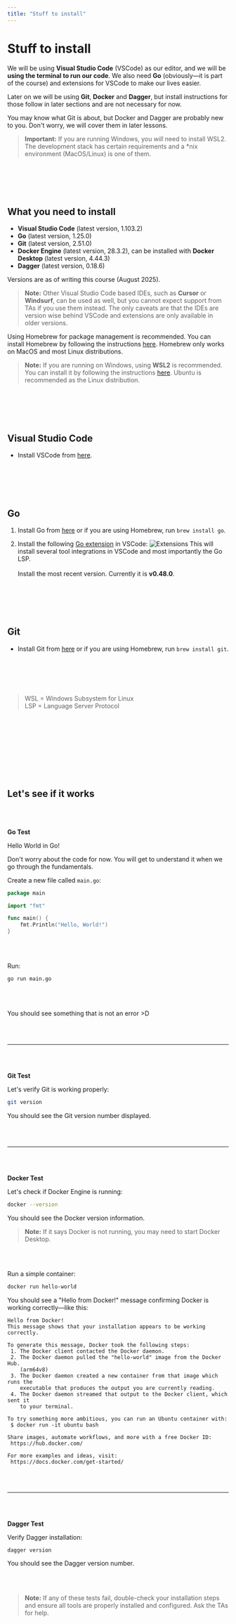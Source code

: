 ```yaml
---
title: "Stuff to install"
---
```


# Stuff to install

We will be using **Visual Studio Code** (VSCode) as our editor, and we will be **using the terminal to run our code**. We also need **Go** (obviously—it is part of the course) and extensions for VSCode to make our lives easier.

Later on we will be using **Git**, **Docker** and **Dagger**, but install instructions for those follow in later sections and are not necessary for now.

You may know what Git is about, but Docker and Dagger are probably new to you. Don't worry, we will cover them in later lessons.

> **Important:** If you are running Windows, you _will_ need to install WSL2. The development stack has certain requirements and a *nix environment (MacOS/Linux) is one of them.

</br>
</br>
</br>
</br>

## What you need to install

- **Visual Studio Code** (latest version, 1.103.2)
- **Go** (latest version, 1.25.0)
- **Git** (latest version, 2.51.0)
- **Docker Engine** (latest version, 28.3.2), can be installed with **Docker Desktop** (latest version, 4.44.3)
- **Dagger** (latest version, 0.18.6)

Versions are as of writing this course (August 2025).

> **Note:** Other Visual Studio Code based IDEs, such as **Cursor** or **Windsurf**, can be used as well, but you cannot expect support from TAs if you use them instead. The only caveats are that the IDEs are version wise behind VSCode and extensions are only available in older versions.

Using Homebrew for package management is recommended. You can install Homebrew by following the instructions [here](https://brew.sh/). Homebrew only works on MacOS and most Linux distributions.

> **Note:** If you are running on Windows, using **WSL2** is recommended. You can install it by following the instructions [here](https://docs.microsoft.com/en-us/windows/wsl/install). Ubuntu is recommended as the Linux distribution.

</br>
</br>
</br>
</br>

## Visual Studio Code

- Install VSCode from [here](https://code.visualstudio.com/download).

</br>
</br>
</br>
</br>

## Go

1. Install Go from [here](https://golang.org/dl/) or if you are using Homebrew, run `brew install go`.

2. Install the following [Go extension](https://marketplace.visualstudio.com/items?itemName=golang.go) in VSCode:
![Extensions](../../images/lessons/golang-introduction/vscode-go-extension.png)
This will install several tool integrations in VSCode and most importantly the Go LSP.</br></br>
Install the most recent version. Currently it is **v0.48.0**.

</br>
</br>
</br>
</br>

## Git

- Install Git from [here](https://git-scm.com/downloads) or if you are using Homebrew, run `brew install git`.

</br>
</br>
</br>
</br>

> WSL = Windows Subsystem for Linux</br>
> LSP = Language Server Protocol

</br>
</br>
</br>
</br>
</br>
</br>
</br>
</br>

## <i class="fa-solid fa-rocket"></i> Let's see if it works <i class="fa-solid fa-rocket"></i>

</br>
</br>

**Go Test**

Hello World in Go!

Don't worry about the code for now. You will get to understand it when we go through the fundamentals.

Create a new file called `main.go`:

```go
package main

import "fmt"

func main() {
    fmt.Println("Hello, World!")
}
```

</br>
</br>

Run:

```bash
go run main.go
```

</br>
</br>

You should see something that is not an error >D

</br>
</br>

---

</br>
</br>

**Git Test**

Let's verify Git is working properly:

```bash
git version
```

You should see the Git version number displayed.

</br>
</br>

---

</br>
</br>

**Docker Test**

Let's check if Docker Engine is running:

```bash
docker --version
```

You should see the Docker version information.

> **Note:** If it says Docker is not running, you may need to start Docker Desktop.

</br>
</br>

Run a simple container:

```bash
docker run hello-world
```

You should see a "Hello from Docker!" message confirming Docker is working correctly—like this:

```text
Hello from Docker!
This message shows that your installation appears to be working correctly.

To generate this message, Docker took the following steps:
 1. The Docker client contacted the Docker daemon.
 2. The Docker daemon pulled the "hello-world" image from the Docker Hub.
    (arm64v8)
 3. The Docker daemon created a new container from that image which runs the
    executable that produces the output you are currently reading.
 4. The Docker daemon streamed that output to the Docker client, which sent it
    to your terminal.

To try something more ambitious, you can run an Ubuntu container with:
 $ docker run -it ubuntu bash

Share images, automate workflows, and more with a free Docker ID:
 https://hub.docker.com/

For more examples and ideas, visit:
 https://docs.docker.com/get-started/
```

</br>
</br>

---

</br>
</br>

**Dagger Test**

Verify Dagger installation:

```bash
dagger version
```

You should see the Dagger version number.

</br>
</br>

> **Note:** If any of these tests fail, double-check your installation steps and ensure all tools are properly installed and configured. Ask the TAs for help.
